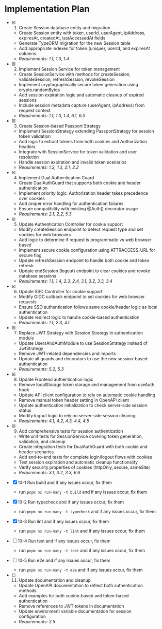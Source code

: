 # Implementation Plan

- [x] 1. Create Session database entity and migration

  - Create Session entity with token, userId, userAgent, ipAddress, expiresAt, createdAt, lastAccessedAt fields
  - Generate TypeORM migration for the new Session table
  - Add appropriate indexes for token (unique), userId, and expiresAt columns
  - _Requirements: 1.1, 1.3, 1.4_

- [x] 2. Implement Session Service for token management

  - Create SessionService with methods for createSession, validateSession, refreshSession, revokeSession
  - Implement cryptographically secure token generation using crypto.randomBytes
  - Add session expiration logic and automatic cleanup of expired sessions
  - Include session metadata capture (userAgent, ipAddress) from request context
  - _Requirements: 1.1, 1.3, 1.4, 6.1, 6.5_

- [x] 3. Create Session-based Passport Strategy

  - Implement SessionStrategy extending PassportStrategy for session token validation
  - Add logic to extract tokens from both cookies and Authorization headers
  - Integrate with SessionService for token validation and user resolution
  - Handle session expiration and invalid token scenarios
  - _Requirements: 1.2, 1.3, 2.1, 2.2_

- [x] 4. Implement Dual Authentication Guard

  - Create DualAuthGuard that supports both cookie and header authentication
  - Implement priority logic: Authorization header takes precedence over cookies
  - Add proper error handling for authentication failures
  - Ensure compatibility with existing @Auth() decorator usage
  - _Requirements: 2.1, 2.2, 5.3_

- [x] 5. Update Authentication Controller for cookie support

  - Modify createSession endpoint to detect request type and set cookies for web browsers
  - Add logic to determine if request is programmatic vs web browser based
  - Implement secure cookie configuration using ATTRACCESS_URL for secure flag
  - Update refreshSession endpoint to handle both cookie and token refresh
  - Update endSession (logout) endpoint to clear cookies and revoke database sessions
  - _Requirements: 1.1, 1.4, 2.3, 2.4, 3.1, 3.2, 3.3, 3.4_

- [x] 6. Update SSO Controller for cookie support

  - Modify OIDC callback endpoint to set cookies for web browser requests
  - Ensure SSO authentication follows same cookie/header logic as local authentication
  - Update redirect logic to handle cookie-based authentication
  - _Requirements: 1.1, 2.3, 4.1_

- [x] 7. Replace JWT Strategy with Session Strategy in authentication module

  - Update UsersAndAuthModule to use SessionStrategy instead of JwtStrategy
  - Remove JWT-related dependencies and imports
  - Update all guards and decorators to use the new session-based authentication
  - _Requirements: 5.2, 5.3_

- [x] 8. Update Frontend authentication logic

  - Remove localStorage token storage and management from useAuth hook
  - Update API client configuration to rely on automatic cookie handling
  - Remove manual token header setting in OpenAPI client
  - Update authentication initialization to check server-side session status
  - Modify logout logic to rely on server-side session clearing
  - _Requirements: 4.1, 4.2, 4.3, 4.4, 4.5_

- [x] 9. Add comprehensive tests for session authentication

  - Write unit tests for SessionService covering token generation, validation, and cleanup
  - Create integration tests for DualAuthGuard with both cookie and header scenarios
  - Add end-to-end tests for complete login/logout flows with cookies
  - Test session expiration and automatic cleanup functionality
  - Verify security properties of cookies (httpOnly, secure, sameSite)
  - _Requirements: 3.1, 3.2, 3.3, 6.6_

- [x] 10-1 Run build and if any issues occur, fix them

  - run `pnpm nx run-many -t build` and if any issues occur, fix them

- [x] 10-2 Run typecheck and if any issues occur, fix them

  - run `pnpm nx run-many -t typecheck` and if any issues occur, fix them

- [x] 10-3 Run lint and if any issues occur, fix them

  - run `pnpm nx run-many -t lint` and if any issues occur, fix them

- [ ] 10-4 Run test and if any issues occur, fix them

  - run `pnpm nx run-many -t test` and if any issues occur, fix them

- [ ] 10-5 Run e2e and if any issues occur, fix them
  - run `pnpm nx run-many -t e2e` and if any issues occur, fix them
- [ ] 11. Update documentation and cleanup
  - Update OpenAPI documentation to reflect both authentication methods
  - Add examples for both cookie-based and token-based authentication
  - Remove references to JWT tokens in documentation
  - Update environment variable documentation for session configuration
  - _Requirements: 2.5_
